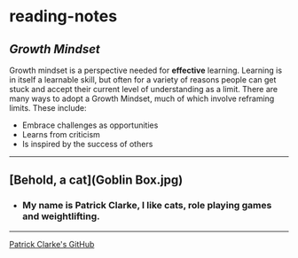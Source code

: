 # reading-notes
## ***Growth Mindset***
Growth mindset is a perspective needed for **effective** learning.  Learning is in itself a learnable skill, but often for a variety of reasons people can get stuck and accept their current level of understanding as a limit.  There are many ways to adopt a Growth Mindset, much of which involve reframing limits.  These include:
* Embrace challenges as opportunities
* Learns from criticism
* Is inspired by the success of others
---
[Behold, a cat](Goblin Box.jpg)
---
* ### My name is Patrick Clarke, I like cats, role playing games and weightlifting. 
---
[Patrick Clarke's GitHub](https://github.com/PatrickPatch)


